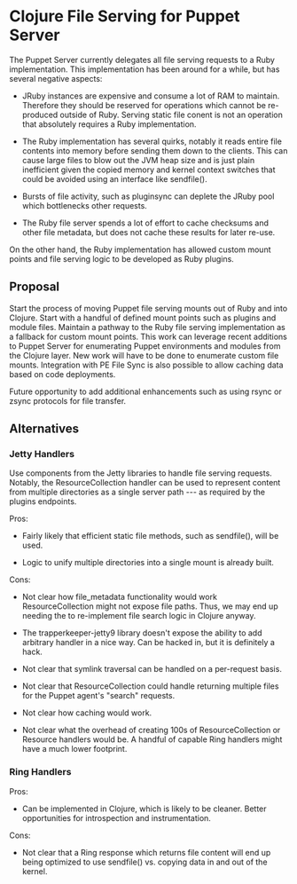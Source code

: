 # Clojure File Serving for Puppet Server

The Puppet Server currently delegates all file serving requests to a Ruby implementation. This implementation has been around for a while, but has several negative aspects:

  - JRuby instances are expensive and consume a lot of RAM to maintain. Therefore they should be reserved for operations which cannot be re-produced outside of Ruby. Serving static file conent is not an operation that absolutely requires a Ruby implementation.

  - The Ruby implementation has several quirks, notably it reads entire file contents into memory before sending them down to the clients. This can cause large files to blow out the JVM heap size and is just plain inefficient given the copied memory and kernel context switches that could be avoided using an interface like sendfile().

  - Bursts of file activity, such as pluginsync can deplete the JRuby pool which bottlenecks other requests.

  - The Ruby file server spends a lot of effort to cache checksums and other file metadata, but does not cache these results for later re-use.

On the other hand, the Ruby implementation has allowed custom mount points and file serving logic to be developed as Ruby plugins.


## Proposal

Start the process of moving Puppet file serving mounts out of Ruby and into Clojure. Start with a handful of defined mount points such as plugins and module files. Maintain a pathway to the Ruby file serving implementation as a fallback for custom mount points. This work can leverage recent additions to Puppet Server for enumerating Puppet environments and modules from the Clojure layer. New work will have to be done to enumerate custom file mounts. Integration with PE File Sync is also possible to allow caching data based on code deployments.

Future opportunity to add additional enhancements such as using rsync or zsync protocols for file transfer.


## Alternatives

### Jetty Handlers

Use components from the Jetty libraries to handle file serving requests. Notably, the ResourceCollection handler can be used to represent content from multiple directories as a single server path --- as required by the plugins endpoints.

Pros:

  - Fairly likely that efficient static file methods, such as sendfile(), will be used.

  - Logic to unify multiple directories into a single mount is already built.

Cons:

  - Not clear how file_metadata functionality would work ResourceCollection might not expose file paths. Thus, we may end up needing the to re-implement file search logic in Clojure anyway.

  - The trapperkeeper-jetty9 library doesn't expose the ability to add arbitrary handler in a nice way. Can be hacked in, but it is definitely a hack.

  - Not clear that symlink traversal can be handled on a per-request basis.

  - Not clear that ResourceCollection could handle returning multiple files for the Puppet agent's "search" requests.

  - Not clear how caching would work.

  - Not clear what the overhead of creating 100s of ResourceCollection or Resource handlers would be. A handful of capable Ring handlers might have a much lower footprint.


### Ring Handlers

Pros:

  - Can be implemented in Clojure, which is likely to be cleaner. Better opportunities for introspection and instrumentation.

Cons:

  - Not clear that a Ring response which returns file content will end up being optimized to use sendfile() vs. copying data in and out of the kernel.
